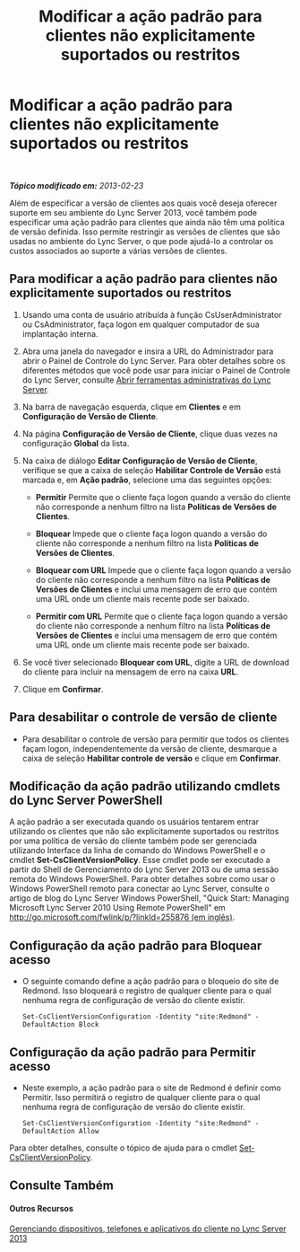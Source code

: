 ﻿---
title: Modificar a ação padrão para clientes não explicitamente suportados ou restritos
TOCTitle: Modificar a ação padrão para clientes não explicitamente suportados ou restritos
ms:assetid: 548dd0f5-62fe-4c3f-8952-2b9fd4c5fff3
ms:mtpsurl: https://technet.microsoft.com/pt-br/library/Gg520994(v=OCS.15)
ms:contentKeyID: 49306735
ms.date: 05/19/2016
mtps_version: v=OCS.15
ms.translationtype: HT
---

# Modificar a ação padrão para clientes não explicitamente suportados ou restritos

 

_**Tópico modificado em:** 2013-02-23_

Além de especificar a versão de clientes aos quais você deseja oferecer suporte em seu ambiente do Lync Server 2013, você também pode especificar uma ação padrão para clientes que ainda não têm uma política de versão definida. Isso permite restringir as versões de clientes que são usadas no ambiente do Lync Server, o que pode ajudá-lo a controlar os custos associados ao suporte a várias versões de clientes.

## Para modificar a ação padrão para clientes não explicitamente suportados ou restritos

1.  Usando uma conta de usuário atribuída à função CsUserAdministrator ou CsAdministrator, faça logon em qualquer computador de sua implantação interna.

2.  Abra uma janela do navegador e insira a URL do Administrador para abrir o Painel de Controle do Lync Server. Para obter detalhes sobre os diferentes métodos que você pode usar para iniciar o Painel de Controle do Lync Server, consulte [Abrir ferramentas administrativas do Lync Server](lync-server-2013-open-lync-server-administrative-tools.md).

3.  Na barra de navegação esquerda, clique em **Clientes** e em **Configuração de Versão de Cliente**.

4.  Na página **Configuração de Versão de Cliente**, clique duas vezes na configuração **Global** da lista.

5.  Na caixa de diálogo **Editar Configuração de Versão de Cliente**, verifique se que a caixa de seleção **Habilitar Controle de Versão** está marcada e, em **Ação padrão**, selecione uma das seguintes opções:
    
      - **Permitir** Permite que o cliente faça logon quando a versão do cliente não corresponde a nenhum filtro na lista **Políticas de Versões de Clientes**.
    
      - **Bloquear** Impede que o cliente faça logon quando a versão do cliente não corresponde a nenhum filtro na lista **Políticas de Versões de Clientes**.
    
      - **Bloquear com URL** Impede que o cliente faça logon quando a versão do cliente não corresponde a nenhum filtro na lista **Políticas de Versões de Clientes** e inclui uma mensagem de erro que contém uma URL onde um cliente mais recente pode ser baixado.
    
      - **Permitir com URL** Permite que o cliente faça logon quando a versão do cliente não corresponde a nenhum filtro na lista **Políticas de Versões de Clientes** e inclui uma mensagem de erro que contém uma URL onde um cliente mais recente pode ser baixado.

6.  Se você tiver selecionado **Bloquear com URL**, digite a URL de download do cliente para incluir na mensagem de erro na caixa **URL**.

7.  Clique em **Confirmar**.

## Para desabilitar o controle de versão de cliente

  - Para desabilitar o controle de versão para permitir que todos os clientes façam logon, independentemente da versão de cliente, desmarque a caixa de seleção **Habilitar controle de versão** e clique em **Confirmar**.

## Modificação da ação padrão utilizando cmdlets do Lync Server PowerShell

A ação padrão a ser executada quando os usuários tentarem entrar utilizando os clientes que não são explicitamente suportados ou restritos por uma política de versão do cliente também pode ser gerenciada utilizando Interface da linha de comando do Windows PowerShell e o cmdlet **Set-CsClientVersionPolicy**. Esse cmdlet pode ser executado a partir do Shell de Gerenciamento do Lync Server 2013 ou de uma sessão remota do Windows PowerShell. Para obter detalhes sobre como usar o Windows PowerShell remoto para conectar ao Lync Server, consulte o artigo de blog do Lync Server Windows PowerShell, "Quick Start: Managing Microsoft Lync Server 2010 Using Remote PowerShell" em [http://go.microsoft.com/fwlink/p/?linkId=255876 (em inglês)](http://go.microsoft.com/fwlink/p/?linkid=255876).

## Configuração da ação padrão para Bloquear acesso

  - O seguinte comando define a ação padrão para o bloqueio do site de Redmond. Isso bloqueará o registro de qualquer cliente para o qual nenhuma regra de configuração de versão do cliente existir.
    
        Set-CsClientVersionConfiguration -Identity "site:Redmond" -DefaultAction Block

## Configuração da ação padrão para Permitir acesso

  - Neste exemplo, a ação padrão para o site de Redmond é definir como Permitir. Isso permitirá o registro de qualquer cliente para o qual nenhuma regra de configuração de versão do cliente existir.
    
        Set-CsClientVersionConfiguration -Identity "site:Redmond" -DefaultAction Allow

Para obter detalhes, consulte o tópico de ajuda para o cmdlet [Set-CsClientVersionPolicy](set-csclientversionpolicy.md).

## Consulte Também

#### Outros Recursos

[Gerenciando dispositivos, telefones e aplicativos do cliente no Lync Server 2013](lync-server-2013-managing-devices-phones-and-client-applications.md)

